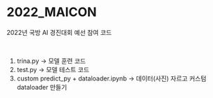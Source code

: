 # 2022_MAICON
2022년 국방 AI 경진대회 예선 참여 코드

<br>

1. trina.py -> 모델 훈련 코드
2. test.py -> 모델 테스트 코드
3. custom predict_py + dataloader.ipynb -> 데이터(사진) 자르고 커스텀 dataloader 만들기
